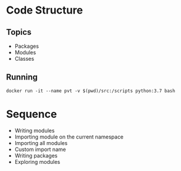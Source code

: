 # Code Structure

## Topics 
* Packages
* Modules
* Classes

## Running

```
docker run -it --name pvt -v $(pwd)/src:/scripts python:3.7 bash
```

# Sequence

* Writing modules
* Importing module on the current namespace
* Importing all modules
* Custom import name
* Writing packages
* Exploring modules
